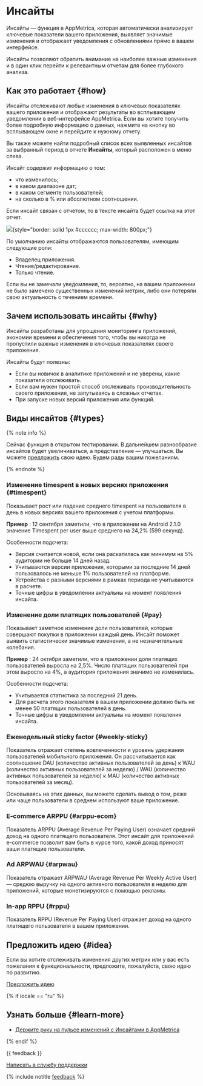 # Инсайты

Инсайты — функция в AppMetrica, которая автоматически анализирует ключевые показатели вашего приложения, выявляет значимые изменения и отображает уведомления с обновлениями прямо в вашем интерфейсе.

Инсайты позволяют обратить внимание на наиболее важные изменения и в один клик перейти к релевантным отчетам для более глубокого анализа.

## Как это работает {#how}

Инсайты отслеживают любые изменения в ключевых показателях вашего приложения и отображают результаты во всплывающем уведомлении в веб-интерфейсе AppMetrica. Если вы хотите получить более подробную информацию о данных, нажмите на кнопку во всплывающем окне и перейдите к нужному отчету.

Вы также можете найти подробный список всех выявленных инсайтов за выбранный период в отчете **Инсайты**, который расположен в меню слева.

Инсайт содержит информацию о том:

- что изменилось;
- в каком диапазоне дат;
- в каком сегменте пользователей;
- на сколько в % или абсолютном соотношении.

Если инсайт связан с отчетом, то в тексте инсайта будет ссылка на этот отчет.

![](../../_images/insights-{{locale}}.png){style="border: solid 1px #cccccc; max-width: 800px;"}

По умолчанию инсайты отображаются пользователям, имеющим следующие роли:

- Владелец приложения.
- Чтение/редактирование.
- Только чтение.

Если вы не замечали уведомления, то, вероятно, на вашем приложении не было замечено существенных изменений метрик, либо они потеряли свою актуальность с течением времени.

## Зачем использовать инсайты {#why}

Инсайты разработаны для упрощения мониторинга приложений, экономии времени и обеспечения того, чтобы вы никогда не пропустили важные изменения в ключевых показателях своего приложения.

Инсайты будут полезны:

- Если вы новичок в аналитике приложений и не уверены, какие показатели отслеживать.
- Если вам нужен простой способ отслеживать производительность своего приложения, не запутываясь в сложных отчетах.
- При запуске новых версий приложения или функций.

## Виды инсайтов {#types}

{% note info %}

Cейчас функция в открытом тестировании. В дальнейшем разнообразие инсайтов будет увеличиваться, а представление — улучшаться. Вы можете [предложить](../troubleshooting/improvement-idea.md) свою идею. Будем рады вашим пожеланиям.

{% endnote %}

### Изменение timespent в новых версиях приложения {#timespent}

Показывает рост или падение среднего timespent на пользователя в день в новых версиях вашего приложения с учетом платформы.

**Пример**
:   12 сентября заметили, что в приложении на Android 2.1.0 значение Timespent per user выше среднего на 24,2% (599 секунд).

Особенности подсчета:

- Версия считается новой, если она раскатилась как минимум на 5% аудитории не больше 14 дней назад.
- Учитываются версии приложения, которыми за последние 14 дней пользовалось не меньше 1% пользователей на платформе.
- Устройства с разными версиями в рамках периода не учитываются в расчете.
- Точные цифры в уведомлении актуальны на момент появления инсайта.

### Изменение доли платящих пользователей {#pay}

Показывает заметное изменение доли пользователей, которые совершают покупки в приложении каждый день. Инсайт поможет выявить статистически значимые изменения, а не незначительные колебания.

**Пример**
:   24 октября заметили, что в приложении доля платящих пользователей выросла на 2,5%. Число платящих пользователей при этом выросло на 4%, а аудитория приложения значимо не изменилась.

<!-- Как интерпретировать:

- Если доля выросла, а абсолютное число не изменилось, то платящая аудитория сохранилась, а неплатящая — снизила свое использование приложения.
- Если доля выросла вместе с аудиторией, то трафик предположительно стал более качественным. -->

Особенности подсчета:

- Учитывается статистика за последний 21 день.
- Для расчета этого показателя в вашем приложении должно быть не менее 50 платящих пользователей в день.
- Точные цифры в уведомлении актуальны на момент появления инсайта.

### Еженедельный sticky factor {#weekly-sticky}

Показатель отражает степень вовлеченности и уровень удержания пользователей мобильного приложения. Он рассчитывается как соотношение DAU (количество активных пользователей за день) к WAU (количество активных пользователей за неделю) / WAU (количество активных пользователей за неделю) к MAU (количество активных пользователей за месяц).

Основываясь на этих данных, вы можете сделать вывод о том, реже или чаще пользователи в среднем используют ваше приложение.

### E-commerce ARPPU {#arppu-ecom}

Показатель ARPPU (Average Revenue Per Paying User) означает средний доход на одного платящего пользователя. Этот инсайт для приложений e-commerce позволит вам быть в курсе того, какой доход приносят ваши платящие пользователи.

### Ad ARPWAU {#arpwau}

Показатель отражает ARPWAU (Average Revenue Per Weekly Active User) — средюю выручку на одного активного пользователя в неделю для приложений, которые монетизируются с помощью рекламы.

### In-app RPPU {#rppu}

Показатель RPPU (Revenue Per Paying User) отражает доход на одного платящего пользователя в вашем приложении.

## Предложить идею {#idea}

Если вы хотите отслеживать изменения других метрик или у вас есть пожелания к функциональности, предложите, пожалуйста, свою идею по развитию.

[Предложить идею](../troubleshooting/improvement-idea.md)

{% if locale == "ru" %}

## Узнать больше {#learn-more}

- [Держите руку на пульсе изменений с Инсайтами в AppMetrica](https://appmetrica.yandex.ru/about/blog/derzhite-ruku-na-pulse-izmenenij-s-insajtami-v-appmetrica)

{% endif %}

{{ feedback }}

<a href="../troubleshooting/feedback-new.html">
  <span class="button">Написать в службу поддержки</span>
</a>

{% include notitle [feedback](../_includes/feedback-button.md) %}
